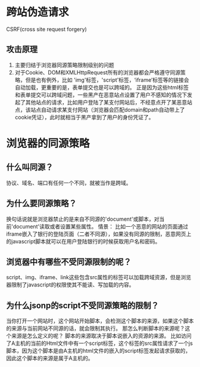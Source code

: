 # 跨站伪造请求
CSRF(cross site request forgery)
## 攻击原理
1. 主要归结于浏览器同源策略限制级别的问题
2. 对于Cookie、DOM和XMLHttpRequest所有的浏览器都会严格遵守同源策略，但是也有例外，比如 'img'标签，'script'标签，‘iframe’标签等的链接会自动加载，更重要的是，表单提交也是可以跨域的。
正是因为这些html标签和表单提交可以跨域问题，一些黑产在恶意站点设置了用户不感知的情况下发起了其他站点的请求，比如用户登陆了某支付网站后，不经意点开了某恶意站点，该站点自动请求某支付网站（浏览器会匹配domain和path自动带上了cookie凭证），此时就相当于黑产拿到了用户的身份凭证了。

# 浏览器的同源策略
## 什么叫同源？
协议、域名、端口有任何一个不同，就被当作是跨域。
## 为什么要同源策略？
换句话说就是浏览器禁止的是来自不同源的'document'或脚本，对当前'document'读取或者设置某些属性。
情景：
比如一个恶意的网站的页面通过iframe嵌入了银行的登陆页面（二者不同源），如果没有同源的限制，恶意网页上的javascript脚本就可以在用户登陆银行的时候获取用户名和密码。
## 浏览器中有哪些不受同源限制的呢？
script、img、iframe、link这些包含src属性的标签可以加载跨域资源，但是浏览器限制了javascript的权限使其不能读、写加载的内容。
## 为什么jsonp的script不受同源策略的限制？
当你打开一个网站时，这个网站开始脚本，会检测这个脚本的来源，如果这个脚本的来源与当前网站不同源的话，就会限制其执行。
那怎么判断脚本的来源呢？这个来源是怎么定义的呢？
脚本的来源取决于脚本说嵌入的资源的来源。
比如访问了A主机的当前的Html文件中有一个script标签，这个标签的src属性请求了一个js脚本，因为这个脚本是由A主机的html文件的嵌入的script标签发起请求获取的，因此这个脚本的来源是属于A主机的。

